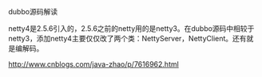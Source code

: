 dubbo源码解读

netty4是2.5.6引入的，2.5.6之前的netty用的是netty3。在dubbo源码中相较于netty3，添加netty4主要仅仅改了两个类：NettyServer，NettyClient。还有就是编解码。

http://www.cnblogs.com/java-zhao/p/7616962.html
